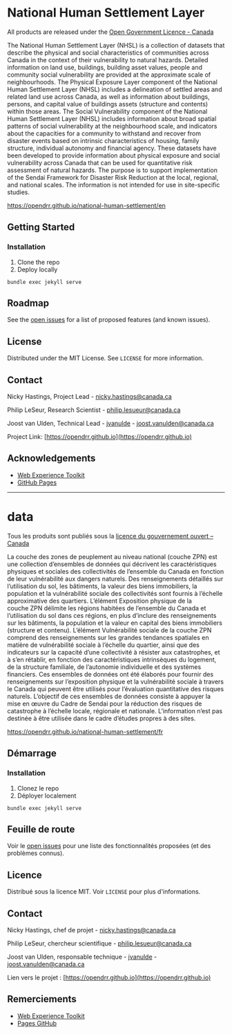 # National Human Settlement Layer

All products are released under the [Open Government Licence - Canada](https://open.canada.ca/en/open-government-licence-canada)

The National Human Settlement Layer (NHSL) is a collection of datasets that describe the physical and social characteristics of communities across Canada in the context of their vulnerability to natural hazards. Detailed information on land use, buildings, building asset values, people and community social vulnerability are provided at the approximate scale of neighbourhoods.
The Physical Exposure Layer component of the National Human Settlement Layer (NHSL) includes a delineation of settled areas and related land use across Canada, as well as information about buildings, persons, and capital value of buildings assets (structure and contents) within those areas.
The Social Vulnerability component of the National Human Settlement Layer (NHSL) includes information about broad spatial patterns of social vulnerability at the neighbourhood scale, and indicators about the capacities for a community to withstand and recover from disaster events based on intrinsic characteristics of housing, family structure, individual autonomy and financial agency.
These datasets have been developed to provide information about physical exposure and social vulnerability across Canada that can be used for quantitative risk assessment of natural hazards. The purpose is to support implementation of the Sendai Framework for Disaster Risk Reduction at the local, regional, and national scales. The information is not intended for use in site-specific studies.

https://opendrr.github.io/national-human-settlement/en

## Getting Started

### Installation

1. Clone the repo
2. Deploy locally

 `bundle exec jekyll serve`

## Roadmap

See the [open issues](https://github.com/OpenDRR/national-human-settlement/issues) for a list of proposed features (and known issues).

## License

Distributed under the MIT License. See `LICENSE` for more information.

## Contact

Nicky Hastings, Project Lead - nicky.hastings@canada.ca

Philip LeSeur, Research Scientist - philip.lesueur@canada.ca

Joost van Ulden, Technical Lead - [jvanulde](https://github.com/jvanulde) - joost.vanulden@canada.ca

Project Link: [https://opendrr.github.io](https://opendrr.github.io)

## Acknowledgements
* [Web Experience Toolkit](https://github.com/wet-boew/wet-boew)
* [GitHub Pages](https://pages.github.com)

---

# data

Tous les produits sont publiés sous la [licence du gouvernement ouvert – Canada](https://ouvert.canada.ca/fr/licence-du-gouvernement-ouvert-canada)


La couche des zones de peuplement au niveau national (couche ZPN) est une collection d’ensembles de données qui décrivent les caractéristiques physiques et sociales des collectivités de l’ensemble du Canada en fonction de leur vulnérabilité aux dangers naturels. Des renseignements détaillés sur l’utilisation du sol, les bâtiments, la valeur des biens immobiliers, la population et la vulnérabilité sociale des collectivités sont fournis à l’échelle approximative des quartiers.
L’élément Exposition physique de la couche ZPN délimite les régions habitées de l’ensemble du Canada et l’utilisation du sol dans ces régions, en plus d’inclure des renseignements sur les bâtiments, la population et la valeur en capital des biens immobiliers (structure et contenu).
L’élément Vulnérabilité sociale de la couche ZPN comprend des renseignements sur les grandes tendances spatiales en matière de vulnérabilité sociale à l’échelle du quartier, ainsi que des indicateurs sur la capacité d’une collectivité à résister aux catastrophes, et à s’en rétablir, en fonction des caractéristiques intrinsèques du logement, de la structure familiale, de l’autonomie individuelle et des systèmes financiers.
Ces ensembles de données ont été élaborés pour fournir des renseignements sur l’exposition physique et la vulnérabilité sociale à travers le Canada qui peuvent être utilisés pour l’évaluation quantitative des risques naturels. L’objectif de ces ensembles de données consiste à appuyer la mise en œuvre du Cadre de Sendai pour la réduction des risques de catastrophe à l’échelle locale, régionale et nationale. L’information n’est pas destinée à être utilisée dans le cadre d’études propres à des sites.

https://opendrr.github.io/national-human-settlement/fr

## Démarrage

### Installation

1. Clonez le repo
2. Déployer localement

 `bundle exec jekyll serve`

## Feuille de route

Voir le [open issues](https://github.com/OpenDRR/national-human-settlement/issues) pour une liste des fonctionnalités proposées (et des problèmes connus).

## Licence

Distribué sous la licence MIT. Voir `LICENSE` pour plus d'informations.

## Contact

Nicky Hastings, chef de projet - nicky.hastings@canada.ca

Philip LeSeur, chercheur scientifique - philip.lesueur@canada.ca

Joost van Ulden, responsable technique - [jvanulde](https://github.com/jvanulde) - joost.vanulden@canada.ca

Lien vers le projet : [https://opendrr.github.io](https://opendrr.github.io)

## Remerciements
* [Web Experience Toolkit](https://github.com/wet-boew/wet-boew)
* [Pages GitHub](https://pages.github.com)
